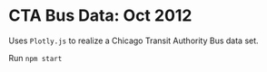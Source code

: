 # CTA Bus Data: Oct 2012

Uses `Plotly.js` to realize a Chicago Transit Authority Bus data set.

Run `npm start`



